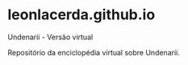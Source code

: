 # leonlacerda.github.io

Undenarii - Versão virtual

Repositório da enciclopédia virtual sobre Undenarii.